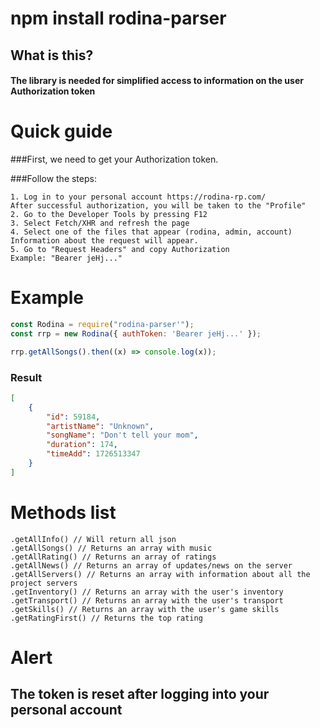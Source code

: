 # npm install rodina-parser

## What is this?

#### The library is needed for simplified access to information on the user Authorization token

# Quick guide

###First, we need to get your Authorization token.

###Follow the steps:

```
1. Log in to your personal account https://rodina-rp.com/
After successful authorization, you will be taken to the "Profile"
2. Go to the Developer Tools by pressing F12
3. Select Fetch/XHR and refresh the page
4. Select one of the files that appear (rodina, admin, account)
Information about the request will appear.
5. Go to "Request Headers" and copy Authorization
Example: "Bearer jeHj..."
```

# Example

```js
const Rodina = require("rodina-parser'");
const rrp = new Rodina({ authToken: 'Bearer jeHj...' });

rrp.getAllSongs().then((x) => console.log(x));
```

### Result

```json
[
    {
        "id": 59184,
        "artistName": "Unknown",
        "songName": "Don't tell your mom",
        "duration": 174,
        "timeAdd": 1726513347
    }
]
```

# Methods list

```
.getAllInfo() // Will return all json
.getAllSongs() // Returns an array with music
.getAllRating() // Returns an array of ratings
.getAllNews() // Returns an array of updates/news on the server
.getAllServers() // Returns an array with information about all the project servers
.getInventory() // Returns an array with the user's inventory
.getTransport() // Returns an array with the user's transport
.getSkills() // Returns an array with the user's game skills
.getRatingFirst() // Returns the top rating
```

# Alert

## The token is reset after logging into your personal account
